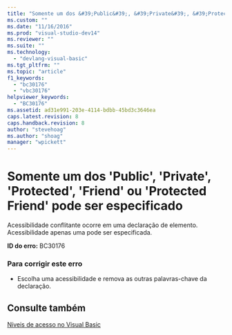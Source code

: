 ```yaml
---
title: "Somente um dos &#39;Public&#39;, &#39;Private&#39;, &#39;Protected&#39;, &#39;Friend&#39; ou &#39;Protected Friend&#39; pode ser especificado | Microsoft Docs"
ms.custom: ""
ms.date: "11/16/2016"
ms.prod: "visual-studio-dev14"
ms.reviewer: ""
ms.suite: ""
ms.technology: 
  - "devlang-visual-basic"
ms.tgt_pltfrm: ""
ms.topic: "article"
f1_keywords: 
  - "bc30176"
  - "vbc30176"
helpviewer_keywords: 
  - "BC30176"
ms.assetid: ad31e991-203e-4114-bdbb-45bd3c3646ea
caps.latest.revision: 8
caps.handback.revision: 8
author: "stevehoag"
ms.author: "shoag"
manager: "wpickett"
---
```

# Somente um dos &#39;Public&#39;, &#39;Private&#39;, &#39;Protected&#39;, &#39;Friend&#39; ou &#39;Protected Friend&#39; pode ser especificado
Acessibilidade conflitante ocorre em uma declaração de elemento. Acessibilidade apenas uma pode ser especificada.  
  
 **ID do erro:** BC30176  
  
### Para corrigir este erro  
  
-   Escolha uma acessibilidade e remova as outras palavras\-chave da declaração.  
  
## Consulte também  
 [Níveis de acesso no Visual Basic](/dotnet/visual-basic/programming-guide/language-features/declared-elements/access-levels)